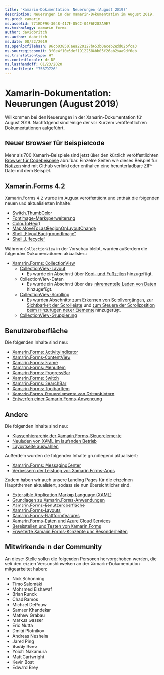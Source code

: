 ```yaml
---
title: 'Xamarin-Dokumentation: Neuerungen (August 2019)'
description: Neuerungen in der Xamarin-Dokumentation im August 2019.
ms.prod: xamarin
ms.assetid: 771EDF9B-3048-417F-85CC-04F6F282A9E7
ms.technology: xamarin-forms
author: davidbritch
ms.author: dabritch
ms.date: 08/22/2019
ms.openlocfilehash: 96cb038507aea220127b653b0aceb2edd02bfca3
ms.sourcegitcommit: 3f0e4f10e5def19122588bb05f26ab2baa9df6eb
ms.translationtype: HT
ms.contentlocale: de-DE
ms.lasthandoff: 01/23/2020
ms.locfileid: "75679726"
---
```

# <a name="xamarin-docs-whats-new-august-2019"></a>Xamarin-Dokumentation: Neuerungen (August 2019)

Willkommen bei den Neuerungen in der Xamarin-Dokumentation für August 2019. Nachfolgend sind einige der vor Kurzem veröffentlichten Dokumentationen aufgeführt.

## <a name="new-sample-code-browser"></a>Neuer Browser für Beispielcode

Mehr als 700 Xamarin-Beispiele sind jetzt über den kürzlich veröffentlichten [Browser für Codebeispiele](https://docs.microsoft.com/samples/browse/?products=xamarin) abrufbar. Einzelne Seiten wie dieses Beispiel für [Notizen](https://docs.microsoft.com/samples/xamarin/xamarin-forms-samples/getstarted-notes-singlepage/) sind mit GitHub verlinkt oder enthalten eine herunterladbare ZIP-Datei mit dem Beispiel.

## <a name="xamarinforms-42"></a>Xamarin.Forms 4.2

Xamarin.Forms 4.2 wurde im August veröffentlicht und enthält die folgenden neuen und aktualisierten Inhalte:

- [Switch.ThumbColor](~/xamarin-forms/user-interface/switch.md#switch-appearance)
- [FontImage-Markuperweiterung](~/xamarin-forms/xaml/markup-extensions/consuming.md#fontimage-markup-extension)
- [Color.ToHex()](~/xamarin-forms/user-interface/colors.md#additional-methods)
- [Map.MoveToLastRegionOnLayoutChange](~/xamarin-forms/user-interface/map/map.md#maintain-map-region-on-layout-change)
- [Shell „FlyoutBackgroundImage“](~/xamarin-forms/app-fundamentals/shell/flyout.md#flyout-background-image)
- [Shell „Lifecycle“](~/xamarin-forms/app-fundamentals/shell/lifecycle.md)

Während `CollectionView` in der Vorschau bleibt, wurden außerdem die folgenden Dokumentationen aktualisiert:

- [Xamarin.Forms: CollectionView](~/xamarin-forms/user-interface/collectionview/index.md)
  - [CollectionView-Layout](~/xamarin-forms/user-interface/collectionview/layout.md)
    - Es wurde ein Abschnitt über [Kopf- und Fußzeilen](~/xamarin-forms/user-interface/collectionview/layout.md#headers-and-footers) hinzugefügt.
  - [CollectionView-Daten](~/xamarin-forms/user-interface/collectionview/populate-data.md)
    - Es wurde ein Abschnitt über das [inkrementelle Laden von Daten](~/xamarin-forms/user-interface/collectionview/populate-data.md#load-data-incrementally) hinzugefügt.
  - [CollectionView-Scrolling](~/xamarin-forms/user-interface/collectionview/scrolling.md)
    - Es wurden Abschnitte [zum Erkennen von Scrollvorgängen](~/xamarin-forms/user-interface/collectionview/scrolling.md#detect-scrolling), [zur Sichtbarkeit der Scrollleiste](~/xamarin-forms/user-interface/collectionview/scrolling.md#scroll-bar-visibility) und [zum Steuern der Scrollposition beim Hinzufügen neuer Elemente](~/xamarin-forms/user-interface/collectionview/scrolling.md#control-scroll-position-when-new-items-are-added) hinzugefügt.
  - [CollectionView-Gruppierung](~/xamarin-forms/user-interface/collectionview/grouping.md)

## <a name="user-interface"></a>Benutzeroberfläche

Die folgenden Inhalte sind neu:

- [Xamarin.Forms: ActivityIndicator](~/xamarin-forms/user-interface/activityindicator.md)
- [Xamarin.Forms-ContentView](~/xamarin-forms/user-interface/layouts/contentview.md)
- [Xamarin.Forms: Frame](~/xamarin-forms/user-interface/layouts/frame.md)
- [Xamarin.Forms: MenuItem](~/xamarin-forms/user-interface/menuitem.md)
- [Xamarin.Forms: ProgressBar](~/xamarin-forms/user-interface/progressbar.md)
- [Xamarin.Forms: Switch](~/xamarin-forms/user-interface/switch.md)
- [Xamarin.Forms: SearchBar](~/xamarin-forms/user-interface/searchbar.md)
- [Xamarin.Forms: ToolbarItem](~/xamarin-forms/user-interface/toolbaritem.md)
- [Xamarin.Forms-Steuerelemente von Drittanbietern](~/xamarin-forms/user-interface/controls/thirdparty.md)
- [Entwerfen einer Xamarin.Forms-Anwendung](~/xamarin-forms/user-interface/theming.md)

## <a name="other"></a>Andere

Die folgenden Inhalte sind neu:

- [Klassenhierarchie der Xamarin.Forms-Steuerelemente](~/xamarin-forms/internals/class-hierarchy.md)
- [Neuladen von XAML im laufenden Betrieb](~/xamarin-forms/xaml/hot-reload.md)
- [Layoutseite auswählen](~/xamarin-forms/user-interface/layouts/choose-layout.md)

Außerdem wurden die folgenden Inhalte grundlegend aktualisiert:

- [Xamarin.Forms: MessagingCenter](~/xamarin-forms/app-fundamentals/messaging-center.md)
- [Verbessern der Leistung von Xamarin.Forms-Apps](~/xamarin-forms/deploy-test/performance.md)

Zudem haben wir auch unsere Landing Pages für die einzelnen Hauptthemen aktualisiert, sodass sie nun übersichtlicher sind.

- [Extensible Application Markup Language (XAML)](~/xamarin-forms/xaml/index.yml)
- [Grundlagen zu Xamarin.Forms-Anwendungen](~/xamarin-forms/app-fundamentals/index.yml)
- [Xamarin.Forms-Benutzeroberfläche](~/xamarin-forms/user-interface/index.yml)
- [Xamarin.Forms-Layouts](~/xamarin-forms/user-interface/layouts/index.yml)
- [Xamarin.Forms-Plattformfeatures](~/xamarin-forms/platform/index.yml)
- [Xamarin.Forms-Daten und Azure Cloud Services](~/xamarin-forms/data-cloud/index.yml)
- [Bereitstellen und Testen von Xamarin.Forms](~/xamarin-forms/deploy-test/index.yml)
- [Erweiterte Xamarin.Forms-Konzepte und Besonderheiten](~/xamarin-forms/internals/index.md)

## <a name="community-contributors"></a>Mitwirkende in der Community

An dieser Stelle sollen die folgenden Personen hervorgehoben werden, die seit den letzten Versionshinweisen an der Xamarin-Dokumentation mitgearbeitet haben:

- Nick Schonning
- Timo Salomäki
- Mohamed Elshawaf
- Brian Runck
- Chad Ramos
- Michael DePouw
- Sameer Khandekar
- Mathew Grabau
- Markus Gasser
- Eric Mutta
- Dmitri Plotnikov
- Andreas Nesheim
- Jared Ping
- Buddy Reno
- Yoichi Nakamura
- Matt Cartwright
- Kevin Bost
- Edward Brey
